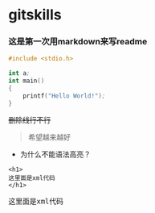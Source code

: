 # gitskills  

### 这是第一次用markdown来写readme ###


~~~ s
#include <stdio.h>

int a;
int main()
{
	printf("Hello World!");
}
~~~

~~删除线行不行~~

> 希望越来越好

+ 为什么不能语法高亮？

~~~
<h1>
这里面是xml代码
</h1>
~~~
<pre>
这里面是xml代码
</pre>

